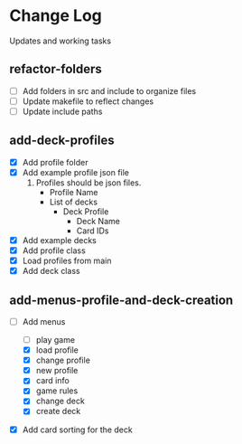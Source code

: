# Change Log

Updates and working tasks

## refactor-folders
- [ ] Add folders in src and include to organize files
- [ ] Update makefile to reflect changes
- [ ] Update include paths

## add-deck-profiles
- [x] Add profile folder
- [x] Add example profile json file
    1. Profiles should be json files.
        - Profile Name
        - List of decks
            - Deck Profile
                - Deck Name
                - Card IDs
- [x] Add example decks 
- [x] Add profile class
- [x] Load profiles from main
- [x] Add deck class

## add-menus-profile-and-deck-creation
- [ ] Add menus
    - [ ] play game
    - [x] load profile
    - [x] change profile
    - [x] new profile
    - [x] card info
    - [x] game rules
    - [x] change deck
    - [x] create deck
- [x] Add card sorting for the deck

